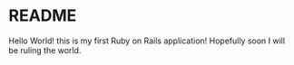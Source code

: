 # README

Hello World! this is my first Ruby on Rails application!
Hopefully soon I will be ruling the world.
